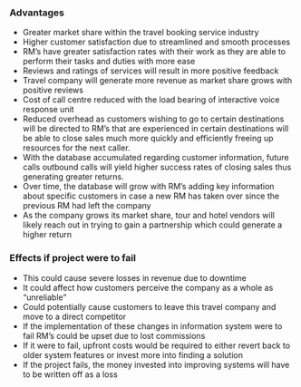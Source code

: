 ### Advantages

* Greater market share within the travel booking service industry
* Higher customer satisfaction due to streamlined and smooth processes
* RM’s have greater satisfaction rates with their work as they are able to perform their tasks and duties with more ease
* Reviews and ratings of services will result in more positive feedback
* Travel company will generate more revenue as market share grows with positive reviews
* Cost of call centre reduced with the load bearing of interactive voice response unit
* Reduced overhead as customers wishing to go to certain destinations will be directed to RM’s that are experienced in certain destinations will be able to close sales much more quickly and efficiently freeing up resources for the next caller.
* With the database accumulated regarding customer information, future calls outbound calls will yield higher success rates of closing sales thus generating greater returns.
* Over time, the database will grow with RM’s adding key information about specific customers in case a new RM has taken over since the previous RM had left the company
* As the company grows its market share, tour and hotel vendors will likely reach out in trying to gain a partnership which could generate a higher return

### Effects if project were to fail

* This could cause severe losses in revenue due to downtime
* It could affect how customers perceive the company as a whole as “unreliable”
* Could potentially cause customers to leave this travel company and move to a direct competitor
* If the implementation of these changes in information system were to fail RM’s could be upset due to lost commissions
* If it were to fail, upfront costs would be required to either revert back to older system features or invest more into finding a solution
* If the project fails, the money invested into improving systems will have to be written off as a loss 
